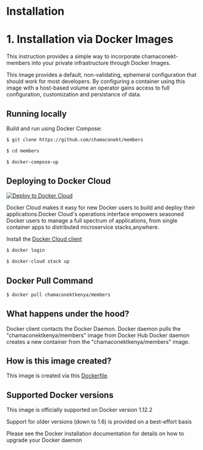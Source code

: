 # Installation 


# 1. Installation via Docker Images

This instruction provides a simple way to incorporate chamaconekt-members  into your private infrastructure 
through Docker Images.

This image provides a default, non-validating, ephemeral configuration that should work for most developers.
By configuring a container using this image with a host-based volume an operator gains access to full configuration, 
customization and persistance of data.


## Running locally

Build and run using Docker Compose:

```bash
$ git clone https://github.com/chamaconekt/members
```

```bash
$ cd members
```

```bash
$ docker-compose-up
```

## Deploying to Docker Cloud

[![Deploy to Docker Cloud](https://files.cloud.docker.com/images/deploy-to-dockercloud.svg)](https://cloud.docker.com/stack/deploy/)

Docker Cloud makes it easy for new Docker users to build and deploy their applications.Docker Cloud's operations
interface empowers seasoned Docker users to manage a full spectrum of applications, from single container apps to
distributed microservice stacks,anywhere.

Install the [Docker Cloud client](https://docs.docker.com/docker-cloud/installing-cli/)

```bash
$ docker login
```

```bash
$ docker-cloud stack up
```

## Docker Pull Command

```bash
$ docker pull chamaconektkenya/members
```


## What happens under the hood?

Docker client contacts the Docker Daemon.
Docker daemon pulls the "chamaconektkenya/members" image from Docker Hub
Docker daemon creates a new container from the "chamaconektkenya/members" image.

## How is this image created?

This image is created via this [Dockerfile]().


## Supported Docker versions

This image is officially supported on Docker version 1.12.2

Support for older versions (down to 1.6) is provided on a best-effort basis

Please see the Docker installation documentation for details on how to upgrade your Docker daemon







